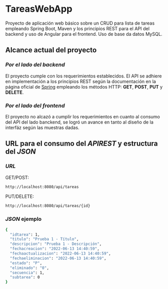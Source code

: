 # TareasWebApp
Proyecto de aplicación web básico sobre un CRUD para lista de tareas empleando Spring Boot, Maven y los principios REST para el API del backend y uso de Angular para el frontend. Uso de base da datos MySQL.

## Alcance actual del proyecto
### _Por el lado del backend_
El proyecto cumple con los requerimientos establecidos. El API se adhiere en implementación a los principios REST según la documentación en la página oficial de [Spring]
empleando los métodos HTTP: __GET__, __POST__, __PUT__ y __DELETE__.

### _Por el lado del frontend_
El proyecto no alcazó a cumplir los requerimientos en cuanto al consumo del API del lado banckend, se logró un avance en tanto al diseño de la interfáz según las muestras dadas.

## URL para el consumo del _APIREST_ y estructura del _JSON_
### _URL_
GET/POST:
```sh
http://localhost:8080/api/tareas
```
PUT/DELETE:
```sh
http://localhost:8080/api/tareas/{id}
```
### _JSON_ ejemplo

```sh
{
  "idtarea": 1,
  "titulo": "Prueba 1 - Título",
  "descripcion": "Prueba 1 - Descripción",
  "fechacreacion": "2022-06-13 14:40:59",
  "fechaactualizacion": "2022-06-13 14:40:59",
  "fechaeliminacion": "2022-06-13 14:40:59",
  "estado": "P",
  "eliminado": "0",
  "secuencia": 1,
  "subtarea": 0
}
```

[Spring]: <https://spring.io/guides/tutorials/rest/>
